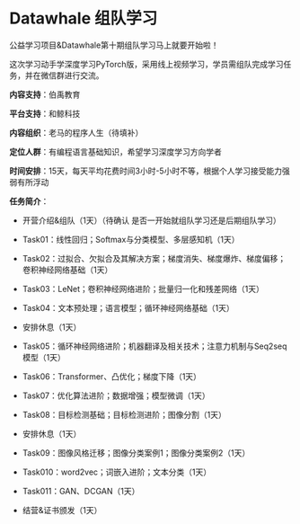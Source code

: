 ﻿# Datawhale 组队学习

公益学习项目&Datawhale第十期组队学习马上就要开始啦！

这次学习动手学深度学习PyTorch版，采用线上视频学习，学员需组队完成学习任务，并在微信群进行交流。



**内容支持**：伯禹教育 

**平台支持**：和鲸科技

**内容组织**：老马的程序人生（待填补）

**定位人群**：有编程语言基础知识，希望学习深度学习方向学者

**时间安排**：15天，每天平均花费时间3小时-5小时不等，根据个人学习接受能力强弱有所浮动


**任务简介**：
- 开营介绍&组队（1天）（待确认 是否一开始就组队学习还是后期组队学习）

- Task01：线性回归；Softmax与分类模型、多层感知机（1天）
- Task02：过拟合、欠拟合及其解决方案；梯度消失、梯度爆炸、梯度偏移；卷积神经网络基础（1天）
- Task03：LeNet；卷积神经网络进阶；批量归一化和残差网络（1天）
- Task04：文本预处理；语言模型；循环神经网络基础（1天）

- 安排休息（1天）

- Task05：循环神经网络进阶；机器翻译及相关技术；注意力机制与Seq2seq模型（1天）
- Task06：Transformer、凸优化；梯度下降（1天）
- Task07：优化算法进阶；数据增强；模型微调（1天）
- Task08：目标检测基础；目标检测进阶；图像分割（1天）

- 安排休息（1天）

- Task09：图像风格迁移；图像分类案例1；图像分类案例2（1天）
- Task010：word2vec；词嵌入进阶；文本分类（1天）
- Task011：GAN、DCGAN（1天）

- 结营&证书颁发（1天）







